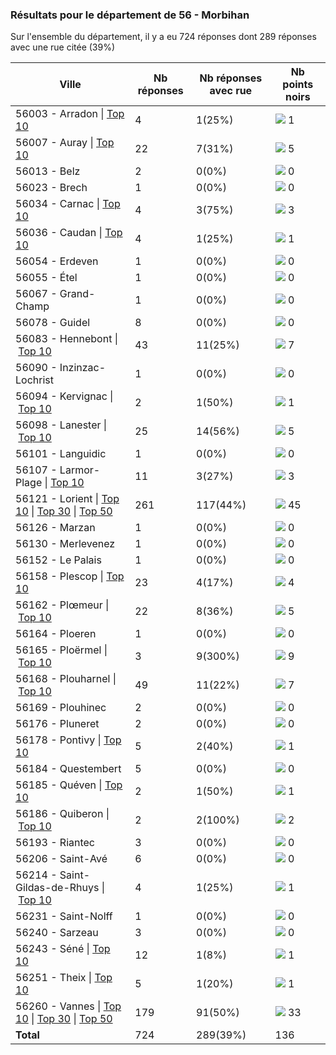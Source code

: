 ### Résultats pour le département de 56 - Morbihan

Sur l'ensemble du département, il y a eu 724 réponses dont 289 réponses avec une rue citée (39%)

| Ville | Nb réponses | Nb réponses avec rue | Nb points noirs |
|-------------|-------------|----------------------|-----------------|
|56003 - Arradon&nbsp;&#124;&nbsp;<a href='56003 - Arradon_top1.md'>Top 10</a>|4|1(25%)|<img src="../../img/bar_0.gif" />&nbsp;1|
|56007 - Auray&nbsp;&#124;&nbsp;<a href='56007 - Auray_top5.md'>Top 10</a>|22|7(31%)|<img src="../../img/bar_3.gif" />&nbsp;5|
|56013 - Belz|2|0(0%)|<img src="../../img/bar_0.gif" />&nbsp;0|
|56023 - Brech|1|0(0%)|<img src="../../img/bar_0.gif" />&nbsp;0|
|56034 - Carnac&nbsp;&#124;&nbsp;<a href='56034 - Carnac_top3.md'>Top 10</a>|4|3(75%)|<img src="../../img/bar_2.gif" />&nbsp;3|
|56036 - Caudan&nbsp;&#124;&nbsp;<a href='56036 - Caudan_top1.md'>Top 10</a>|4|1(25%)|<img src="../../img/bar_0.gif" />&nbsp;1|
|56054 - Erdeven|1|0(0%)|<img src="../../img/bar_0.gif" />&nbsp;0|
|56055 - Étel|1|0(0%)|<img src="../../img/bar_0.gif" />&nbsp;0|
|56067 - Grand-Champ|1|0(0%)|<img src="../../img/bar_0.gif" />&nbsp;0|
|56078 - Guidel|8|0(0%)|<img src="../../img/bar_0.gif" />&nbsp;0|
|56083 - Hennebont&nbsp;&#124;&nbsp;<a href='56083 - Hennebont_top7.md'>Top 10</a>|43|11(25%)|<img src="../../img/bar_5.gif" />&nbsp;7|
|56090 - Inzinzac-Lochrist|1|0(0%)|<img src="../../img/bar_0.gif" />&nbsp;0|
|56094 - Kervignac&nbsp;&#124;&nbsp;<a href='56094 - Kervignac_top1.md'>Top 10</a>|2|1(50%)|<img src="../../img/bar_0.gif" />&nbsp;1|
|56098 - Lanester&nbsp;&#124;&nbsp;<a href='56098 - Lanester_top5.md'>Top 10</a>|25|14(56%)|<img src="../../img/bar_3.gif" />&nbsp;5|
|56101 - Languidic|1|0(0%)|<img src="../../img/bar_0.gif" />&nbsp;0|
|56107 - Larmor-Plage&nbsp;&#124;&nbsp;<a href='56107 - Larmor-Plage_top3.md'>Top 10</a>|11|3(27%)|<img src="../../img/bar_2.gif" />&nbsp;3|
|56121 - Lorient&nbsp;&#124;&nbsp;<a href='56121 - Lorient_top10.md'>Top 10</a>&nbsp;&#124;&nbsp;<a href='56121 - Lorient_top30.md'>Top 30</a>&nbsp;&#124;&nbsp;<a href='56121 - Lorient_top45.md'>Top 50</a>|261|117(44%)|<img src="../../img/bar_33.gif" />&nbsp;45|
|56126 - Marzan|1|0(0%)|<img src="../../img/bar_0.gif" />&nbsp;0|
|56130 - Merlevenez|1|0(0%)|<img src="../../img/bar_0.gif" />&nbsp;0|
|56152 - Le Palais|1|0(0%)|<img src="../../img/bar_0.gif" />&nbsp;0|
|56158 - Plescop&nbsp;&#124;&nbsp;<a href='56158 - Plescop_top4.md'>Top 10</a>|23|4(17%)|<img src="../../img/bar_2.gif" />&nbsp;4|
|56162 - Plœmeur&nbsp;&#124;&nbsp;<a href='56162 - Plœmeur_top5.md'>Top 10</a>|22|8(36%)|<img src="../../img/bar_3.gif" />&nbsp;5|
|56164 - Ploeren|1|0(0%)|<img src="../../img/bar_0.gif" />&nbsp;0|
|56165 - Ploërmel&nbsp;&#124;&nbsp;<a href='56165 - Ploërmel_top9.md'>Top 10</a>|3|9(300%)|<img src="../../img/bar_6.gif" />&nbsp;9|
|56168 - Plouharnel&nbsp;&#124;&nbsp;<a href='56168 - Plouharnel_top7.md'>Top 10</a>|49|11(22%)|<img src="../../img/bar_5.gif" />&nbsp;7|
|56169 - Plouhinec|2|0(0%)|<img src="../../img/bar_0.gif" />&nbsp;0|
|56176 - Pluneret|2|0(0%)|<img src="../../img/bar_0.gif" />&nbsp;0|
|56178 - Pontivy&nbsp;&#124;&nbsp;<a href='56178 - Pontivy_top1.md'>Top 10</a>|5|2(40%)|<img src="../../img/bar_0.gif" />&nbsp;1|
|56184 - Questembert|5|0(0%)|<img src="../../img/bar_0.gif" />&nbsp;0|
|56185 - Quéven&nbsp;&#124;&nbsp;<a href='56185 - Quéven_top1.md'>Top 10</a>|2|1(50%)|<img src="../../img/bar_0.gif" />&nbsp;1|
|56186 - Quiberon&nbsp;&#124;&nbsp;<a href='56186 - Quiberon_top2.md'>Top 10</a>|2|2(100%)|<img src="../../img/bar_1.gif" />&nbsp;2|
|56193 - Riantec|3|0(0%)|<img src="../../img/bar_0.gif" />&nbsp;0|
|56206 - Saint-Avé|6|0(0%)|<img src="../../img/bar_0.gif" />&nbsp;0|
|56214 - Saint-Gildas-de-Rhuys&nbsp;&#124;&nbsp;<a href='56214 - Saint-Gildas-de-Rhuys_top1.md'>Top 10</a>|4|1(25%)|<img src="../../img/bar_0.gif" />&nbsp;1|
|56231 - Saint-Nolff|1|0(0%)|<img src="../../img/bar_0.gif" />&nbsp;0|
|56240 - Sarzeau|3|0(0%)|<img src="../../img/bar_0.gif" />&nbsp;0|
|56243 - Séné&nbsp;&#124;&nbsp;<a href='56243 - Séné_top1.md'>Top 10</a>|12|1(8%)|<img src="../../img/bar_0.gif" />&nbsp;1|
|56251 - Theix&nbsp;&#124;&nbsp;<a href='56251 - Theix_top1.md'>Top 10</a>|5|1(20%)|<img src="../../img/bar_0.gif" />&nbsp;1|
|56260 - Vannes&nbsp;&#124;&nbsp;<a href='56260 - Vannes_top10.md'>Top 10</a>&nbsp;&#124;&nbsp;<a href='56260 - Vannes_top30.md'>Top 30</a>&nbsp;&#124;&nbsp;<a href='56260 - Vannes_top33.md'>Top 50</a>|179|91(50%)|<img src="../../img/bar_24.gif" />&nbsp;33|
| **Total** |724|289(39%)|136|
